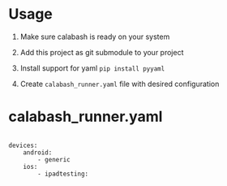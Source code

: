# Usage

1) Make sure calabash is ready on your system

2) Add this project as git submodule to your project

3) Install support for yaml `pip install pyyaml`

4) Create `calabash_runner.yaml` file with desired configuration


# calabash_runner.yaml

```

devices:
    android:
        - generic
    ios:
        - ipadtesting:

```


